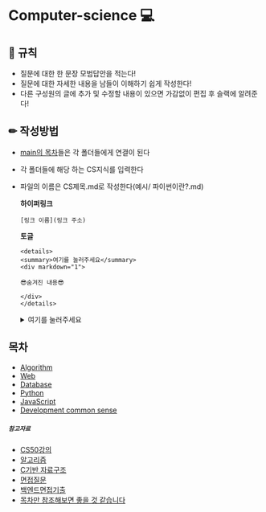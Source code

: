 # Computer-science 💻

## 🎲  규칙

- 질문에 대한 한 문장 모범답안을 적는다!
- 질문에 대한 자세한 내용을 남들이 이해하기 쉽게 작성한다!
- 다른 구성원의 글에 추가 및 수정할 내용이 있으면 가감없이 편집 후 슬랙에 알려준다!

## ✏ 작성방법

- [main의 목차](#목차)들은 각 폴더들에게 연결이 된다
- 각 폴더들에 해당 하는 CS지식를 입력한다
- 파일의 이름은 CS제목.md로 작성한다(예시/ 파이썬이란?.md)

  **하이퍼링크** 

  ```
  [링크 이름](링크 주소)
  ```

  **토글**
  
  ```
  <details>
  <summary>여기를 눌러주세요</summary>
  <div markdown="1">       

  😎숨겨진 내용😎

  </div>
  </details>
  ```

  <details>
  <summary>여기를 눌러주세요</summary>
  <div markdown="1">       

  😎숨겨진 내용😎

  </div>
  </details>


## 목차
- [Algorithm](https://github.com/knotted-developers/Computer-science/edit/main/Algorithm)
- [Web](https://github.com/knotted-developers/Computer-science/edit/main/Web)
- [Database](https://github.com/knotted-developers/Computer-science/edit/main/Database)
- [Python](https://github.com/knotted-developers/Computer-science/edit/main/Python)
- [JavaScript](https://github.com/knotted-developers/Computer-science/edit/main/JavaScript)
- [Development common sense](https://github.com/knotted-developers/Computer-science/edit/main/Development%20common%20sense)

##### `참고자료`

- [CS50강의](https://www.edwith.org/cs50/joinLectures/15244?isDesc=false)
- [알고리즘](https://www.youtube.com/watch?v=PIidtIBCjEg&list=PLsMufJgu5933ZkBCHS7bQTx0bncjwi4PK)
- [C기반 자료구조](https://www.boostcourse.org/cs112/lecture/118997?isDesc=false)
- [면접질문](https://github.com/JaeYeopHan/Interview_Question_for_Beginner)
- [백엔드면접기출](https://www.notion.so/fb58f9f90d8f477387fc562740c71255)
- [목차만 참조해보면 좋을 것 같습니다](https://gyoogle.dev/blog/computer-science/data-base/SQL%20&%20NOSQL.html)
